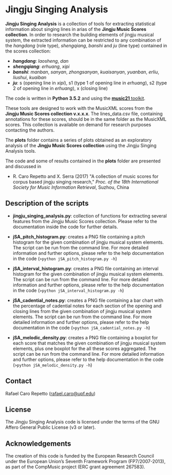 # Jingju Singing Analysis

**Jingju Singing Analysis** is a collection of tools for extracting statistical information about singing lines in arias of the **Jingju Music Scores collection**. In order to research the building elements of jingju musical system, the extracted information can be restricted to any combination of the *hangdang* (role type), *shengqiang*, *banshi* and *ju* (line type) contained in the scores collection:
- **_hangdang_**: *laosheng*, *dan*
- **_shengqiang_**: *erhuang*, *xipi*
- **_banshi_**: *manban*, *sanyan*, *zhongsanyan*, *kuaisanyan*, *yuanban*, *erliu*, *liushui*, *kuaiban*
- **_ju_**: s (opening line in *xipi*), s1 (type 1 of opening line in *erhuang*), s2 (type 2 of opening line in *erhuang*), x (closing line)

The code is written in **Python 3.5.2** and using the [**music21** toolkit](http://web.mit.edu/music21/).

These tools are designed to work with the MusicXML scores from the **Jingju Music Scores collection v.x.x.x**. The lines_data.csv file, containing annotations for these scores, should be in the same folder as the MusicXML scores. This collection is available on demand for research purposes contacting the authors.

The **plots** folder contains a series of plots obtained as an exploratory analysis of the **Jingju Music Scores collection** using the Jingju Singing Analysis tools.

The code and some of results contained in the **plots** folder are presented and discussed in

- R. Caro Repetto and X. Serra (2017) "A collection of music scores for corpus based jingju singing research," *Proc. of the 18th International Society for Music Information Retrieval*, Suzhou, China

## Description of the scripts

- **jingju_singing_analysis.py**: collection of functions for extracting several features from the Jingju Music Scores collection. Please refer to the documentation inside the code for further details.

- **jSA_pitch_histogram.py**: creates a PNG file containing a pitch histogram for the given combination of jingju musical system elements. The script can be run from the command line. For more detailed information and further options, please refer to the help documentation in the code (`>python jSA_pitch_histogram.py -h`)

- **jSA_interval_histogram.py**: creates a PNG file containing an interval histogram for the given combination of jingju musical system elements. The script can be run from the command line. For more detailed information and further options, please refer to the help documentation in the code (`>python jSA_interval_histogram.py -h`)

- **jSA_cadential_notes.py**: creates a PNG file containing a bar chart with the percentage of cadential notes for each section of the opening and closing lines from the given combination of jingju musical system elements. The script can be run from the command line. For more detailed information and further options, please refer to the help documentation in the code (`>python jSA_cadential_notes.py -h`)

- **jSA_melodic_density.py**: creates a PNG file containing a boxplot for each score that matches the given combination of jingju musical system elements, plus one boxplot for the all these scores aggregated. The script can be run from the command line. For more detailed information and further options, please refer to the help documentation in the code (`>python jSA_melodic_density.py -h`)

## Contact
Rafael Caro Repetto (rafael.caro@upf.edu)

## License
 The Jingju Singing Analysis code is licensed under the terms of the GNU Affero General Public License (v3 or later).

## Acknowledgements
The creation of this code is funded by the European Research Council under the European Union’s Seventh Framework Program (FP7/2007-2013), as part of the CompMusic project (ERC grant agreement 267583).
